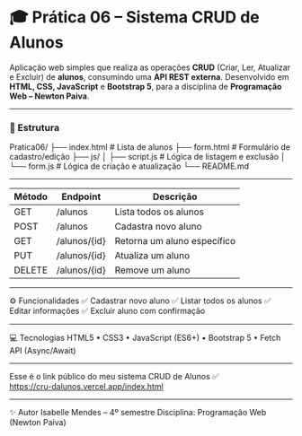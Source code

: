 # 🎓 Prática 06 – Sistema CRUD de Alunos

Aplicação web simples que realiza as operações **CRUD** (Criar, Ler, Atualizar e Excluir) de **alunos**, consumindo uma **API REST externa**. Desenvolvido em **HTML, CSS, JavaScript** e **Bootstrap 5**, para a disciplina de **Programação Web – Newton Paiva**.

---

### 🧱 Estrutura
Pratica06/
├── index.html # Lista de alunos
├── form.html # Formulário de cadastro/edição
├── js/
│ ├── script.js # Lógica de listagem e exclusão
│ └── form.js # Lógica de criação e atualização
└── README.md

---

| Método | Endpoint | Descrição |
|--------|-----------|------------|
| GET | /alunos | Lista todos os alunos |
| POST | /alunos | Cadastra novo aluno |
| GET | /alunos/{id} | Retorna um aluno específico |
| PUT | /alunos/{id} | Atualiza um aluno |
| DELETE | /alunos/{id} | Remove um aluno |

---
⚙️ Funcionalidades
✅ Cadastrar novo aluno
✅ Listar todos os alunos
✅ Editar informações
✅ Excluir aluno com confirmação

---
💻 Tecnologias
HTML5 • CSS3 • JavaScript (ES6+) • Bootstrap 5 • Fetch API (Async/Await)

---
Esse é o link público do meu sistema CRUD de Alunos ✅  
https://cru-dalunos.vercel.app/index.html

---
✨ Autor
Isabelle Mendes – 4º semestre
Disciplina: Programação Web (Newton Paiva)
